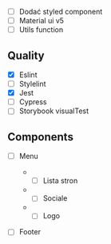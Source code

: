 - [ ] Dodać styled component
- [ ] Material ui v5
- [ ] Utils function

## Quality

- [x] Eslint
- [ ] Stylelint
- [x] Jest
- [ ] Cypress
- [ ] Storybook visualTest

## Components

- [ ] Menu

  - - [ ] Lista stron
  - - [ ] Sociale
  - - [ ] Logo

- [ ] Footer
